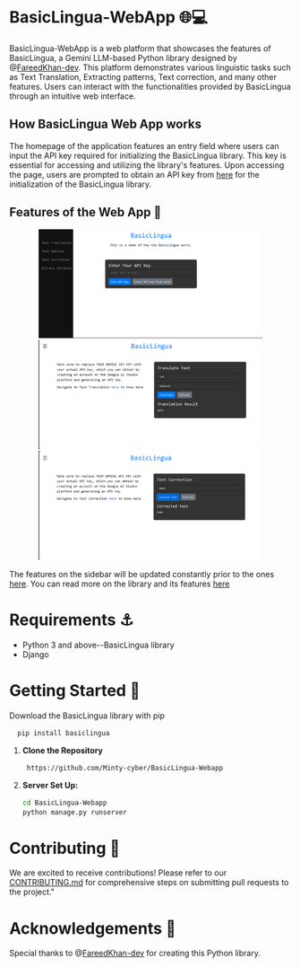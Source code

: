 # BasicLingua-WebApp 🌐💻

BasicLingua-WebApp is a web platform that showcases the features of BasicLingua, a Gemini LLM-based Python library designed by @[FareedKhan-dev](https://github.com/FareedKhan-dev). This platform demonstrates various linguistic tasks such as Text Translation, Extracting patterns, Text correction, and many other features. Users can interact with the functionalities provided by BasicLingua through an intuitive web interface.

## How BasicLingua Web App works

The homepage of the application features an entry field where users can input the API key required for initializing the BasicLingua library. This key is essential for accessing and utilizing the library's features. Upon accessing the page, users are prompted to obtain an API key from [here](https://aistudio.google.com/app/apikey) for the initialization of the BasicLingua library.

## Features of the Web App :dart:
<p align="center">
  <img src="images/Screenshot (229).png" width="400">
  <img src="images/Screenshot (233).png" width="400">
  <img src="images/Screenshot (234).png" width="400">
</p>

The features on the sidebar will be updated constantly prior to the ones [here](https://github.com/FareedKhan-dev/basiclingua-LLM-Based-NLP#features-of-the-library). You can read more on the library and its features [here]()

# Requirements :anchor:

- Python 3 and above--BasicLingua library
- Django

# Getting Started :ferris_wheel:

Download the BasicLingua library with pip
  ```sh
    pip install basiclingua
  ```
1. **Clone the Repository**
   ```sh
    https://github.com/Minty-cyber/BasicLingua-Webapp
   ```

2. **Server Set Up:**
   ```sh
   cd BasicLingua-Webapp
   python manage.py runserver
   ```

# Contributing 🤝

We are excited to receive contributions! Please refer to our [CONTRIBUTING.md]() for comprehensive steps on submitting pull requests to the project."

# Acknowledgements 🌟

Special thanks to @[FareedKhan-dev](https://github.com/FareedKhan-dev) for creating this Python library.
   




